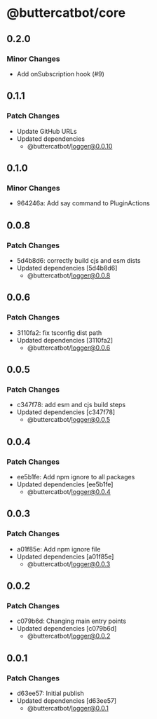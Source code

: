 # @buttercatbot/core

## 0.2.0

### Minor Changes

- Add onSubscription hook (#9)

## 0.1.1

### Patch Changes

- Update GitHub URLs
- Updated dependencies
  - @buttercatbot/logger@0.0.10

## 0.1.0

### Minor Changes

- 964246a: Add say command to PluginActions

## 0.0.8

### Patch Changes

- 5d4b8d6: correctly build cjs and esm dists
- Updated dependencies [5d4b8d6]
  - @buttercatbot/logger@0.0.8

## 0.0.6

### Patch Changes

- 3110fa2: fix tsconfig dist path
- Updated dependencies [3110fa2]
  - @buttercatbot/logger@0.0.6

## 0.0.5

### Patch Changes

- c347f78: add esm and cjs build steps
- Updated dependencies [c347f78]
  - @buttercatbot/logger@0.0.5

## 0.0.4

### Patch Changes

- ee5b1fe: Add npm ignore to all packages
- Updated dependencies [ee5b1fe]
  - @buttercatbot/logger@0.0.4

## 0.0.3

### Patch Changes

- a01f85e: Add npm ignore file
- Updated dependencies [a01f85e]
  - @buttercatbot/logger@0.0.3

## 0.0.2

### Patch Changes

- c079b6d: Changing main entry points
- Updated dependencies [c079b6d]
  - @buttercatbot/logger@0.0.2

## 0.0.1

### Patch Changes

- d63ee57: Initial publish
- Updated dependencies [d63ee57]
  - @buttercatbot/logger@0.0.1
